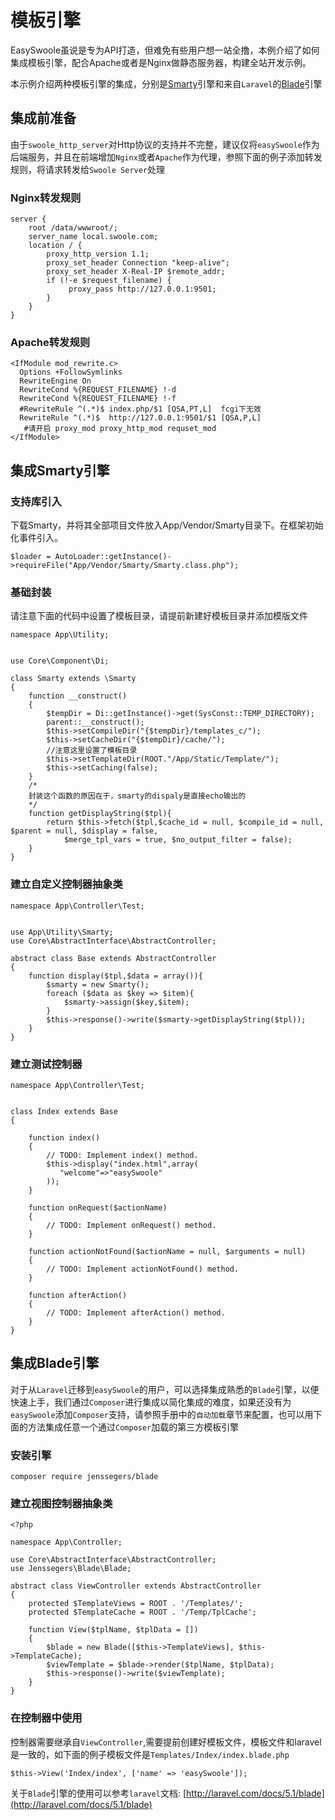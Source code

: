 模板引擎
=======
EasySwoole虽说是专为API打造，但难免有些用户想一站全撸，本例介绍了如何集成模板引擎，配合Apache或者是Nginx做静态服务器，构建全站开发示例。

本示例介绍两种模板引擎的集成，分别是[Smarty](#Smarty)引擎和来自`Laravel`的[Blade](#Blade)引擎

集成前准备
------

由于`swoole_http_server`对Http协议的支持并不完整，建议仅将`easySwoole`作为后端服务，并且在前端增加`Nginx`或者`Apache`作为代理，参照下面的例子添加转发规则，将请求转发给`Swoole Server`处理

### Nginx转发规则
```
server {
    root /data/wwwroot/;
    server_name local.swoole.com;
    location / {
        proxy_http_version 1.1;
        proxy_set_header Connection "keep-alive";
        proxy_set_header X-Real-IP $remote_addr;
        if (!-e $request_filename) {
             proxy_pass http://127.0.0.1:9501;
        }
    }
}
```
### Apache转发规则
```
<IfModule mod_rewrite.c>
  Options +FollowSymlinks
  RewriteEngine On
  RewriteCond %{REQUEST_FILENAME} !-d
  RewriteCond %{REQUEST_FILENAME} !-f
  #RewriteRule ^(.*)$ index.php/$1 [QSA,PT,L]  fcgi下无效
  RewriteRule ^(.*)$  http://127.0.0.1:9501/$1 [QSA,P,L]
   #请开启 proxy_mod proxy_http_mod requset_mod
</IfModule>
```

<span id="Smarty">集成Smarty引擎</span>
------

### 支持库引入

下载Smarty，并将其全部项目文件放入App/Vendor/Smarty目录下。在框架初始化事件引入。

```
$loader = AutoLoader::getInstance()->requireFile("App/Vendor/Smarty/Smarty.class.php");
```

### 基础封装

请注意下面的代码中设置了模板目录，请提前新建好模板目录并添加模版文件

```
namespace App\Utility;


use Core\Component\Di;

class Smarty extends \Smarty
{
    function __construct()
    {
        $tempDir = Di::getInstance()->get(SysConst::TEMP_DIRECTORY);
        parent::__construct();
        $this->setCompileDir("{$tempDir}/templates_c/");
        $this->setCacheDir("{$tempDir}/cache/");
        //注意这里设置了模板目录
        $this->setTemplateDir(ROOT."/App/Static/Template/");
        $this->setCaching(false);
    }
    /*
    封装这个函数的原因在于，smarty的dispaly是直接echo输出的
    */
    function getDisplayString($tpl){
        return $this->fetch($tpl,$cache_id = null, $compile_id = null, $parent = null, $display = false,
            $merge_tpl_vars = true, $no_output_filter = false);
    }
}
```

### 建立自定义控制器抽象类

```
namespace App\Controller\Test;


use App\Utility\Smarty;
use Core\AbstractInterface\AbstractController;

abstract class Base extends AbstractController
{
    function display($tpl,$data = array()){
        $smarty = new Smarty();
        foreach ($data as $key => $item){
            $smarty->assign($key,$item);
        }
        $this->response()->write($smarty->getDisplayString($tpl));
    }
}
```

### 建立测试控制器

```
namespace App\Controller\Test;


class Index extends Base
{

    function index()
    {
        // TODO: Implement index() method.
        $this->display("index.html",array(
           "welcome"=>"easySwoole" 
        ));
    }

    function onRequest($actionName)
    {
        // TODO: Implement onRequest() method.
    }

    function actionNotFound($actionName = null, $arguments = null)
    {
        // TODO: Implement actionNotFound() method.
    }

    function afterAction()
    {
        // TODO: Implement afterAction() method.
    }
}
```

<span id="Blade">集成Blade引擎</span>
------

对于从`Laravel`迁移到`easySwoole`的用户，可以选择集成熟悉的`Blade`引擎，以便快速上手，我们通过`Composer`进行集成以简化集成的难度，如果还没有为`easySwoole`添加`Composer`支持，请参照手册中的`自动加载`章节来配置，也可以用下面的方法集成任意一个通过`Composer`加载的第三方模板引擎

### 安装引擎

```
composer require jenssegers/blade
```

### 建立视图控制器抽象类
```
<?php

namespace App\Controller;

use Core\AbstractInterface\AbstractController;
use Jenssegers\Blade\Blade;

abstract class ViewController extends AbstractController
{
    protected $TemplateViews = ROOT . '/Templates/';
    protected $TemplateCache = ROOT . '/Temp/TplCache';

    function View($tplName, $tplData = [])
    {
        $blade = new Blade([$this->TemplateViews], $this->TemplateCache);
        $viewTemplate = $blade->render($tplName, $tplData);
        $this->response()->write($viewTemplate);
    }
}
```

### 在控制器中使用

控制器需要继承自`ViewController`,需要提前创建好模板文件，模板文件和laravel是一致的，如下面的例子模板文件是`Templates/Index/index.blade.php`

```
$this->View('Index/index', ['name' => 'easySwoole']);
```

关于`Blade`引擎的使用可以参考`laravel`文档: [http://laravel.com/docs/5.1/blade](http://laravel.com/docs/5.1/blade)

<script>
    var _hmt = _hmt || [];
    (function() {
        var hm = document.createElement("script");
        hm.src = "https://hm.baidu.com/hm.js?4c8d895ff3b25bddb6fa4185c8651cc3";
        var s = document.getElementsByTagName("script")[0];
        s.parentNode.insertBefore(hm, s);
    })();
</script>
<script>
(function(){
    var bp = document.createElement('script');
    var curProtocol = window.location.protocol.split(':')[0];
    if (curProtocol === 'https') {
        bp.src = 'https://zz.bdstatic.com/linksubmit/push.js';        
    }
    else {
        bp.src = 'http://push.zhanzhang.baidu.com/push.js';
    }
    var s = document.getElementsByTagName("script")[0];
    s.parentNode.insertBefore(bp, s);
})();
</script>
